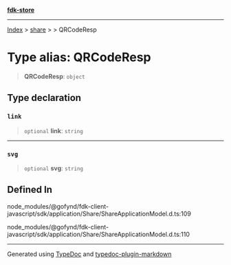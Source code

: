 [**fdk-store**](../../../README.md)
***

[Index](../../../API.md) > [share](../../README.md) > [<internal>](../README.md) > QRCodeResp

# Type alias: QRCodeResp

> **QRCodeResp**: `object`

## Type declaration

### `link`

> `optional` **link**: `string`

***

### `svg`

> `optional` **svg**: `string`

## Defined In

node\_modules/@gofynd/fdk-client-javascript/sdk/application/Share/ShareApplicationModel.d.ts:109

node\_modules/@gofynd/fdk-client-javascript/sdk/application/Share/ShareApplicationModel.d.ts:110

***
Generated using [TypeDoc](https://typedoc.org/) and [typedoc-plugin-markdown](https://www.npmjs.com/package/typedoc-plugin-markdown)
